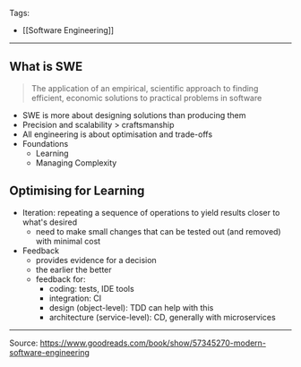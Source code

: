 Tags:
- [[Software Engineering]]
---
## What is SWE
> The application of an empirical, scientific approach to finding efficient, economic solutions to practical problems in software
- SWE is more about designing solutions than producing them
- Precision and scalability > craftsmanship
- All engineering is about optimisation and trade-offs
- Foundations
    - Learning
    - Managing Complexity

## Optimising for Learning
- Iteration: repeating a sequence of operations to yield results closer to what's desired
    - need to make small changes that can be tested out (and removed) with minimal cost
- Feedback
    - provides evidence for a decision
    - the earlier the better
    - feedback for:
        - coding: tests, IDE tools
        - integration: CI
        - design (object-level): TDD can help with this
        - architecture (service-level): CD, generally with microservices
---
Source: https://www.goodreads.com/book/show/57345270-modern-software-engineering

